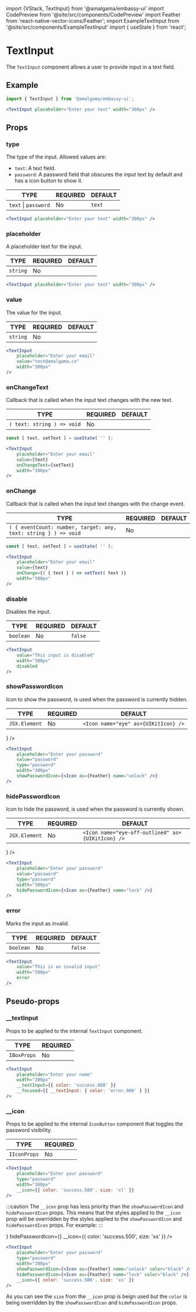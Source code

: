 import {VStack, TextInput} from '@amalgama/embassy-ui'
import CodePreview from '@site/src/components/CodePreview'
import Feather from 'react-native-vector-icons/Feather';
import ExampleTextInput from '@site/src/components/ExampleTextInput'
import { useState } from 'react';

# TextInput

The `TextInput` component allows a user to provide input in a text field.

## Example

<CodePreview>
	<TextInput placeholder="Enter your text" width="300px" />
</CodePreview>

```jsx
import { TextInput } from '@amalgama/embassy-ui';

<TextInput placeholder="Enter your text" width="300px" />
```

## Props

### type
The type of the input. Allowed values are:
- `text`: A text field.
- `password`: A password field that obscures the input text by default and has a icon button to show it.

| TYPE | REQUIRED | DEFAULT |
| ---- | -------- | ------- |
| `text` \| `password` | No       | `text` |

<CodePreview>
	<VStack space="2">
		<TextInput placeholder="Enter your username" width="300px" />
		<TextInput placeholder="Enter your password" type="password" width="300px" />
	</VStack>
</CodePreview>

```jsx
<TextInput placeholder="Enter your text" width="300px" />
```

### placeholder
A placeholder text for the input.

| TYPE | REQUIRED | DEFAULT |
| ---- | -------- | ------- |
| `string` | No       |    |

<CodePreview>
	<TextInput placeholder="Enter your text" width="300px" />
</CodePreview>

```jsx
<TextInput placeholder="Enter your text" width="300px" />
```

### value
The value for the input.

| TYPE | REQUIRED | DEFAULT |
| ---- | -------- | ------- |
| `string` | No       |    |

<CodePreview>
	<TextInput
		placeholder="Enter your email"
		value="test@amalgama.co"
		width="300px"
	/>
</CodePreview>

```jsx
<TextInput
	placeholder="Enter your email"
	value="test@amalgama.co"
	width="300px"
/>
```

### onChangeText
Callback that is called when the input text changes with the new text.

| TYPE | REQUIRED | DEFAULT |
| ---- | -------- | ------- |
| `( text: string ) => void` | No       |    |

<CodePreview>
	<ExampleTextInput />
</CodePreview>

```jsx
const [ text, setText ] = useState( '' );

<TextInput
	placeholder="Enter your email"
	value={text}
	onChangeText={setText}
	width="300px"
/>
```

### onChange
Callback that is called when the input text changes with the change event.

| TYPE | REQUIRED | DEFAULT |
| ---- | -------- | ------- |
| `( { eventCount: number, target: any, text: string } ) => void` | No       |    |

<CodePreview>
	<ExampleTextInput />
</CodePreview>

```jsx
const [ text, setText ] = useState( '' );

<TextInput
	placeholder="Enter your email"
	value={text}
	onChange={( { text } ) => setText( text )}
	width="300px"
/>
```

### disable
Disables the input.

| TYPE | REQUIRED | DEFAULT |
| ---- | -------- | ------- |
| `boolean` | No    |  `false` |

<CodePreview>
	<TextInput
		value="This input is disabled"
		width="300px"
		disabled
	/>
</CodePreview>

```jsx
<TextInput
	value="This input is disabled"
	width="300px"
	disabled
/>
```

### showPasswordIcon
Icon to show the password, is used when the password is currently hidden.

| TYPE          | REQUIRED | DEFAULT                              |
| ------------- | -------- | ------------------------------------ |
| `JSX.Element` | No       | `<Icon name="eye" as={UIKitIcon} />` |

<CodePreview>
	<TextInput
		placeholder="Enter your password"
		value="password"
		type="password"
		width="300px"
		showPasswordIcon={<Icon as={Feather} name="unlock" />}
	/>
</CodePreview>

```jsx
<TextInput
	placeholder="Enter your password"
	value="password"
	type="password"
	width="300px"
	showPasswordIcon={<Icon as={Feather} name="unlock" />}
/>
```

### hidePasswordIcon
Icon to hide the password, is used when the password is currently shown.

| TYPE          | REQUIRED | DEFAULT                              |
| ------------- | -------- | ------------------------------------ |
| `JSX.Element` | No       |  `<Icon name="eye-off-outlined" as={UIKitIcon} />` |

<CodePreview>
	<TextInput
		placeholder="Enter your password"
		value="password"
		type="password"
		width="300px"
		hidePasswordIcon={<Icon as={Feather} name="lock" />}
	/>
</CodePreview>

```jsx	
<TextInput
	placeholder="Enter your password"
	value="password"
	type="password"
	width="300px"
	hidePasswordIcon={<Icon as={Feather} name="lock" />}
/>
```

### error
Marks the input as invalid.

| TYPE | REQUIRED | DEFAULT |
| ---- | -------- | ------- |
| `boolean` | No    |  `false` |

<CodePreview>
	<TextInput
		value="This is an invalid input"
		width="300px"
		error
	/>
</CodePreview>

```jsx
<TextInput
	value="This is an invalid input"
	width="300px"
	error
/>
```

## Pseudo-props

### __textInput
Props to be applied to the internal `TextInput` component.

| TYPE   | REQUIRED |
| ------ | -------- |
| `IBoxProps` | No       |

<CodePreview>
	<TextInput
		placeholder="Enter your name"
		width="300px"
		__textInput={{ color: 'success.800' }}
		__focused={{ __textInput: { color: 'error.900' } }}
	/>
</CodePreview>

```jsx
<TextInput
	placeholder="Enter your name"
	width="300px"
	__textInput={{ color: 'success.800' }}
	__focused={{ __textInput: { color: 'error.900' } }}
/>
```

### __icon
Props to be applied to the internal `IconButton` component that toggles the password visibility.

| TYPE   | REQUIRED |
| ------ | -------- |
| `IIconProps` | No       |

<CodePreview>
	<TextInput
		placeholder="Enter your password"
		type="password"
		width="300px"
		__icon={{ color: 'success.500', size: 'xl' }}
	/>
</CodePreview>

```jsx
<TextInput
	placeholder="Enter your password"
	type="password"
	width="300px"
	__icon={{ color: 'success.500', size: 'xl' }}
/>
```

:::caution 
The `__icon` prop has less priority than the `showPasswordIcon` and `hidePasswordIcon` props. This means that the styles applied to the `__icon` prop will be overridden by the styles applied to the `showPasswordIcon` and `hidePasswordIcon` props. For example:
:::

<CodePreview>
	<TextInput
		placeholder="Enter your password"
		type="password"
		width="300px"
		showPasswordIcon={<Icon as={Feather} name="unlock" color="black" />}
		hidePasswordIcon={<Icon as={Feather} name="lock" color="black" />}
		__icon={{ color: 'success.500', size: 'xs' }}
	/>
</CodePreview>

```jsx
<TextInput
	placeholder="Enter your password"
	type="password"
	width="300px"
	showPasswordIcon={<Icon as={Feather} name="unlock" color="black" />}
	hidePasswordIcon={<Icon as={Feather} name="lock" color="black" />}
	__icon={{ color: 'success.500', size: 'xs' }}
/>
```
As you can see the `size` from the  `__icon` prop is beign used but the `color` is being overridden by the `showPasswordIcon` and `hidePasswordIcon` props.
